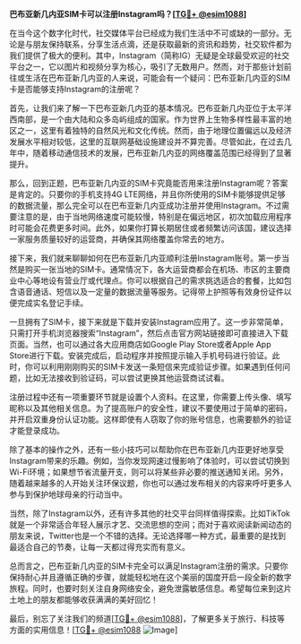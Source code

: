 **巴布亚新几内亚SIM卡可以注册Instagram吗？[[TG💪+ @esim1088](https://t.me/s/esim1088)]**

在当今这个数字化时代，社交媒体平台已经成为我们生活中不可或缺的一部分。无论是与朋友保持联系，分享生活点滴，还是获取最新的资讯和趋势，社交软件都为我们提供了极大的便利。其中，Instagram（简称IG）无疑是全球最受欢迎的社交平台之一，它以图片和视频分享为核心，吸引了无数用户。然而，对于那些计划前往或生活在巴布亚新几内亚的人来说，可能会有一个疑问：巴布亚新几内亚的SIM卡是否能够支持Instagram的注册呢？

首先，让我们来了解一下巴布亚新几内亚的基本情况。巴布亚新几内亚位于太平洋西南部，是一个由大陆和众多岛屿组成的国家。作为世界上生物多样性最丰富的地区之一，这里有着独特的自然风光和文化传统。然而，由于地理位置偏远以及经济发展水平相对较低，这里的互联网基础设施建设并不算完善。尽管如此，在过去几年中，随着移动通信技术的发展，巴布亚新几内亚的网络覆盖范围已经得到了显著提升。

那么，回到正题，巴布亚新几内亚的SIM卡究竟能否用来注册Instagram呢？答案是肯定的。只要你的手机支持4G LTE网络，并且你所使用的SIM卡能够提供足够的数据流量，那么完全可以在巴布亚新几内亚成功注册并使用Instagram。不过需要注意的是，由于当地网络速度可能较慢，特别是在偏远地区，初次加载应用程序时可能会花费更多时间。此外，如果你打算长期居住或者频繁访问该国，建议选择一家服务质量较好的运营商，并确保其网络覆盖你常去的地方。

接下来，我们就来聊聊如何在巴布亚新几内亚顺利注册Instagram账号。第一步当然是购买一张当地的SIM卡。通常情况下，各大运营商都会在机场、市区的主要商业中心等地设有营业厅或代理点。你可以根据自己的需求挑选适合的套餐，比如包含语音通话、短信以及一定量的数据流量等服务。记得带上护照等有效身份证件以便完成实名登记手续。

一旦拥有了SIM卡，接下来就是下载并安装Instagram应用了。这一步非常简单，只需打开手机浏览器搜索“Instagram”，然后点击官方网站链接即可直接进入下载页面。当然，也可以通过各大应用商店如Google Play Store或者Apple App Store进行下载。安装完成后，启动程序并按照提示输入手机号码进行验证。此时，你可以利用刚刚购买的SIM卡发送一条短信来完成验证步骤。如果遇到任何问题，比如无法接收到验证码，可以尝试更换其他运营商试试看。

注册过程中还有一项重要环节就是设置个人资料。在这里，你需要上传头像、填写昵称以及其他相关信息。为了提高账户的安全性，建议不要使用过于简单的密码，并开启双重身份认证功能。这样即使有人窃取了你的账号信息，也需要额外的验证才能登录成功。

除了基本的操作之外，还有一些小技巧可以帮助你在巴布亚新几内亚更好地享受Instagram带来的乐趣。例如，当你发现网速过慢影响了体验时，可以尝试切换到Wi-Fi环境；如果想节省流量开支，则可以将某些非必要的推送通知关闭。另外，随着越来越多的人开始关注环保议题，你也可以通过发布相关的内容来呼吁更多人参与到保护地球母亲的行动当中。

当然，除了Instagram以外，还有许多其他的社交平台同样值得探索。比如TikTok就是一个非常适合年轻人展示才艺、交流思想的空间；而对于喜欢阅读新闻动态的朋友来说，Twitter也是一个不错的选择。无论选择哪一种方式，最重要的是找到最适合自己的节奏，让每一天都过得充实而有意义。

总而言之，巴布亚新几内亚的SIM卡完全可以满足Instagram注册的需求。只要你保持耐心并且遵循正确的步骤，就能轻松地在这个美丽的国度开启一段全新的数字旅程。同时，也要时刻关注自身网络安全，避免泄露敏感信息。希望每位来到这片土地上的朋友都能够收获满满的美好回忆！

最后，别忘了关注我们的频道[[TG💪+ @esim1088](https://t.me/s/esim1088)]，了解更多关于旅行、科技等方面的实用信息！[[TG💪+ @esim1088](https://t.me/s/esim1088) ![Image](https://i.postimg.cc/4NQfJmqS/Snipaste-2025-05-13-00-14-12.png)]